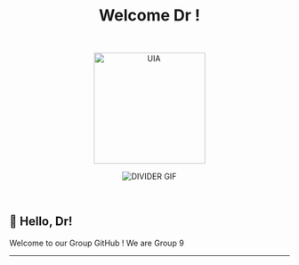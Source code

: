 <h1 align=center>
   Welcome Dr !
</h1>
<br>
<p align=center>
  <img src="https://farahd.staffat.iium.edu.my/wp-content/uploads/2022/05/uia-2.gif" alt="UIA" width="200"/></img>
  </p>
  <p align=center>
  <img src="https://user-images.githubusercontent.com/73097560/115834477-dbab4500-a447-11eb-908a-139a6edaec5c.gif" alt="DIVIDER GIF" /></img>
  </p>


<br>

## 👋 Hello, Dr!<br>

Welcome to our Group GitHub ! We are Group 9<br>
<hr>

